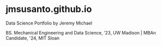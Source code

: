 # jmsusanto.github.io
Data Science Portfolio by Jeremy Michael  

BS. Mechanical Engineering and Data Science, '23, UW Madison | MBAn Candidate, '24, MIT Sloan
